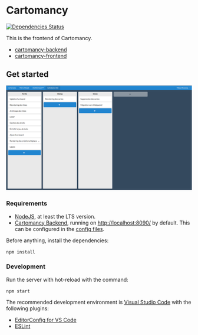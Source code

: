 # Cartomancy

[![Dependencies Status](https://david-dm.org/Thiht/cartomancy-frontend/status.png)](https://david-dm.org/Thiht/cartomancy-frontend)

This is the frontend of Cartomancy.

* [cartomancy-backend](https://github.com/Thiht/cartomancy-backend)
* [cartomancy-frontend](https://github.com/Thiht/cartomancy-frontend)

## Get started

![Screenshot of a Cartomancy board](./docs/images/cartomancy-board.png)

### Requirements

* [NodeJS](https://nodejs.org/en/), at least the LTS version.
* [Cartomancy Backend](https://github.com/Thiht/cartomancy-backend), running on [http://localhost:8090/](http://localhost:8090/) by default. This can be configured in the [config files](./config/).

Before anything, install the dependencies:

    npm install

### Development

Run the server with hot-reload with the command:

    npm start

The recommended development environment is [Visual Studio Code](https://code.visualstudio.com/) with the following plugins:

* [EditorConfig for VS Code](https://marketplace.visualstudio.com/items?itemName=EditorConfig.EditorConfig)
* [ESLint](https://marketplace.visualstudio.com/items?itemName=dbaeumer.vscode-eslint)
